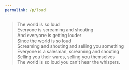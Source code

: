 ```yaml
---
permalink: /p/loud
---
```


> The world is so loud  
  Everyone is screaming and shouting  
  And everyone is getting louder  
  Since the world is so loud  
  Screaming and shouting and selling you something  
  Everyone is a salesman, screaming and shouting  
  Selling you their wares, selling you themselves  
  The world is so loud you can't hear the whispers.  
  